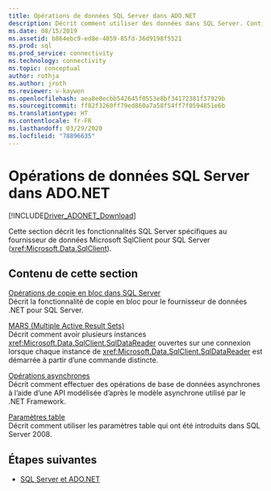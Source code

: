 ```yaml
---
title: Opérations de données SQL Server dans ADO.NET
description: Décrit comment utiliser des données dans SQL Server. Contient des sections sur les opérations de copie en bloc, MARS, les opérations asynchrones et les paramètres table.
ms.date: 08/15/2019
ms.assetid: b864ebc9-ed8e-4059-85fd-36d9198f5521
ms.prod: sql
ms.prod_service: connectivity
ms.technology: connectivity
ms.topic: conceptual
author: rothja
ms.author: jroth
ms.reviewer: v-kaywon
ms.openlocfilehash: aea8e0ecbb542645f0553e8bf34172381f37929b
ms.sourcegitcommit: ff82f3260ff79ed860a7a58f54ff7f0594851e6b
ms.translationtype: HT
ms.contentlocale: fr-FR
ms.lasthandoff: 03/29/2020
ms.locfileid: "78896635"
---
```

# <a name="sql-server-data-operations-in-adonet"></a>Opérations de données SQL Server dans ADO.NET

[!INCLUDE[Driver_ADONET_Download](../../../includes/driver_adonet_download.md)]

Cette section décrit les fonctionnalités SQL Server spécifiques au fournisseur de données Microsoft SqlClient pour SQL Server (<xref:Microsoft.Data.SqlClient>).  
  
## <a name="in-this-section"></a>Contenu de cette section  
[Opérations de copie en bloc dans SQL Server](bulk-copy-operations-sql-server.md)  
Décrit la fonctionnalité de copie en bloc pour le fournisseur de données .NET pour SQL Server.  
  
[MARS (Multiple Active Result Sets)](multiple-active-result-sets-mars.md)  
Décrit comment avoir plusieurs instances <xref:Microsoft.Data.SqlClient.SqlDataReader> ouvertes sur une connexion lorsque chaque instance de <xref:Microsoft.Data.SqlClient.SqlDataReader> est démarrée à partir d’une commande distincte.  
  
[Opérations asynchrones](asynchronous-operations.md)  
Décrit comment effectuer des opérations de base de données asynchrones à l’aide d’une API modélisée d’après le modèle asynchrone utilisé par le .NET Framework.  
  
[Paramètres table](table-valued-parameters.md)  
Décrit comment utiliser les paramètres table qui ont été introduits dans SQL Server 2008.  
  
## <a name="next-steps"></a>Étapes suivantes
- [SQL Server et ADO.NET](index.md)

